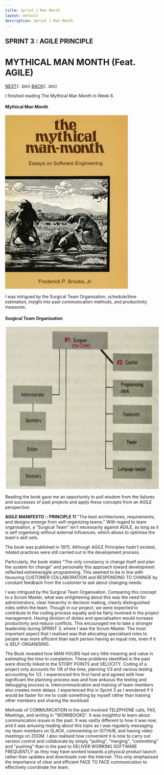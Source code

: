 ```yaml
---
title: Sprint 1 Man Month
layout: default
description: Sprint 1 Man Month
---
```


## SPRINT 3 : AGILE PRINCIPLE
# MYTHICAL MAN MONTH (Feat. AGILE)

[NEXT](continuousDeployment.html){: .btn}
[BACK](clientMeeting.html){: .btn}

I finished reading The Mythical Man Month in Week 6.

#### Mythical Man Month

![Mythical Man Month](mythicalManMonth.png "Mythical Man Month")

I was intrigued by the Surgical Team Organisation, schedule/time estimation, insight into past communication methods, and productivity measures.

#### Surgical Team Organisation

![Surgical Team Organisation](surgicalTeam.png "Surgical Team Organisation")

Reading the book gave me an opportunity to pull wisdom from the failures and successes of past projects and apply these concepts from an AGILE perspective.

**AGILE MANIFESTO :: PRINCIPLE 11**
"The best architectures, requirements, and designs emerge from self-organizing teams."
With regard to team organisation, a "Surgical Team" isn't necessarily against AGILE, as long as it is self organising without external influences, which allows to optimise the team's skill sets.

The book was published in 1975.
Although AGILE Principles hadn't existed, related practices were still carried out in the development process.

Particularly, the book states "The only constancy is change itself and plan the system for change" and personally this approach toward development reflected extreme/agile programming. This seemed to be in line with favouring CUSTOMER COLLABORATION and RESPONDING TO CHANGE by constant feedback from the customer to ask about changing needs. 

I was intrigued by the Surgical Team Organisation. Comparing this concept to a Scrum Master, what was enlightening about this was the need for administrators, clear hierarchy in decision making, clearly distinguished roles within the team. Though in our project, we were expected to contribute to the coding process equally and be fairly involved in the project management. Having division of duties and specialisation would increase productivity and reduce conflicts. This encouraged me to take a stronger leadership during SPRINT 3, where I was the Scrum Master. The most important aspect that I realised was that allocating specialised roles to people was more efficient than each person having an equal role, even if it is SELF-ORGANISING.

The Book revealed how MAN HOURS had very little meaning and value in estimating the time to completion. These problems identified in the past were directly linked to the STORY POINTS and VELOCITY. Coding of a project only accounts for 1/6 of the time, planning 1/3 and various testing accounting for 1/2. I experienced this first hand and agreed with how significant the planning process was and how arduous the testing and debugging process is. Intercommunication and training of team members also creates more delays. I experienced this in Sprint 3 as I wondered if it would be faster for me to code something by myself rather than training other members and sharing the workload.

Methods of COMMUNICATION in the past involved TELEPHONE calls, FAX, Meetings, and writing in "WORKBOOKS". It was insightful to learn about communication issues in the past. It was vastly different to how it was now, and it was amusing reading about this topic as I was regularly messaging my team members on SLACK, commenting on GITHUB, and having video meetings on ZOOM. I also realised how convenient it is now to carry out version control and collaborate by simply "pulling", "merging", "committing" and "pushing" than in the past to DELIVER WORKING SOFTWARE FREQUENTLY as they may have worked towards a physical product launch rather than updates and downloads over the Internet. This only emphasised the importance of clear and efficient FACE TO FACE communication to effectively coordinate the team.